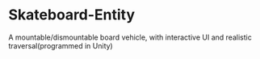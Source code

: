 # Skateboard-Entity
A mountable/dismountable board vehicle, with interactive UI and realistic traversal(programmed in Unity)
